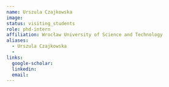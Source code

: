 ```yaml
---
name: Urszula Czajkowska
image: 
status: visiting_students
role: phd-intern
affiliation: Wrocław University of Science and Technology
aliases:
  - Urszula Czajkowska
  - 
links:
  google-scholar: 
  linkedin: 
  email: 
---
```





